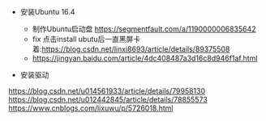 * 安装Ubuntu 16.4
    * 制作Ubuntu启动盘 https://segmentfault.com/a/1190000006835642
    * fix 点击install ubutu后一直黑屏卡着:https://blog.csdn.net/linxi8693/article/details/89375508
    * https://jingyan.baidu.com/article/4dc408487a3d16c8d946f1af.html

* 安装驱动

https://blog.csdn.net/u014561933/article/details/79958130
https://blog.csdn.net/u012442845/article/details/78855573
https://www.cnblogs.com/lixuwu/p/5726018.html

